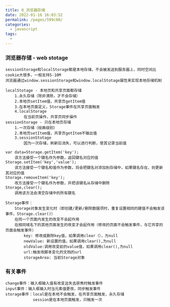 ```yaml
---
title: 0_浏览器存储
date: 2022-01-16 16:03:52
permalink: /pages/599c00/
categories:
  - javascript
tags:
  - 
---
```


### 浏览器存储 - web stotage
	sessionStorage和localStorage都是本地存储，不会被发送到服务器上，同时空间比cookie大很多，一般支持5-10M
	浏览器通过window.sessionStorage和window.localStotage属性来实现本地存储机制

	localStotage - 本地页和共享页面都存储
		1.永久存储（除非清除，才不会存储）
		2.本地页setItem值，共享页getItem值
		3.在本地页面定义，Storage事件在共享页面触发
		4.localStorage
			在当前页操作，共享页同步操作
	sessionStorage - 只在本地页存储
		1.一次存储（绘画级别）
		2.本地页setItem值，共享页getItem不输出值
		3.sessionStotage
			因为一次存储，刷新后消失，可以进行判断，使其记录当前值
	
	var data=Storage.getItem('key');
		该方法接受一个键名作为参数，返回键名对应的值
	Storage.setItem('key','value');
		该方法接受一个键名和值作为参数，将会把键名对添加到存储中，如果键名存在，则更新其对应的值
	Storage.removeItem('key');
		改方法接受一个键名作为参数，并把该键名从存储中删除
	Storage,clear();
		调用该方法会清空存储中的所有键名
	
	Storage事件：
		Storage对象发生变化时（即创建/更新/删除数据项时，重复设置相同的键值不会触发该事件，Storage.clear()）
		在同一个页面内发生的改变不会起作用
		在相同域名下的其他页面发生的改变才会起作用（修改的页面不会触发事件，与它共享的页面会触发事件）
			key: 修改或删除key值，如果调用clear（），为null
			newValue: 新设置的值，如果调用clear(),为null
			oldValue:调用改变前的value值，如果调用clear(),为null
			url:触发改脚本变化的文档的url
			storageArea: 当前Storage对象


### 有关事件
	change事件：输入框输入值有改变且失去获焦时触发事件
	input事件：输入框输入时当元素值更改，同步触发事件
	storage事件：local是在本地不会触发，在共享页面触发，永久存储
				session是在本地页面触发，只触发一次
